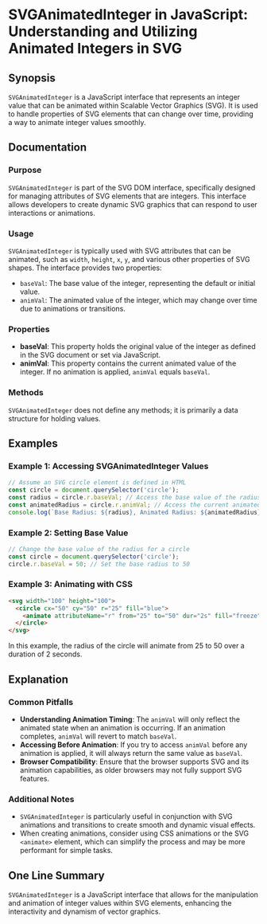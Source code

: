 <!--
Meta Description: # SVGAnimatedInteger in JavaScript: Understanding and Utilizing Animated Integers in SVG ## Synopsis `SVGAnimatedInteger` is a JavaScript interface th...
Meta Keywords: svg, circle, value, svganimatedinteger, animated
-->

# SVGAnimatedInteger in JavaScript: Understanding and Utilizing Animated Integers in SVG

## Synopsis
`SVGAnimatedInteger` is a JavaScript interface that represents an integer value that can be animated within Scalable Vector Graphics (SVG). It is used to handle properties of SVG elements that can change over time, providing a way to animate integer values smoothly.

## Documentation
### Purpose
`SVGAnimatedInteger` is part of the SVG DOM interface, specifically designed for managing attributes of SVG elements that are integers. This interface allows developers to create dynamic SVG graphics that can respond to user interactions or animations.

### Usage
`SVGAnimatedInteger` is typically used with SVG attributes that can be animated, such as `width`, `height`, `x`, `y`, and various other properties of SVG shapes. The interface provides two properties:
- `baseVal`: The base value of the integer, representing the default or initial value.
- `animVal`: The animated value of the integer, which may change over time due to animations or transitions.

### Properties
- **baseVal**: This property holds the original value of the integer as defined in the SVG document or set via JavaScript.
- **animVal**: This property contains the current animated value of the integer. If no animation is applied, `animVal` equals `baseVal`.

### Methods
`SVGAnimatedInteger` does not define any methods; it is primarily a data structure for holding values.

## Examples
### Example 1: Accessing SVGAnimatedInteger Values
```javascript
// Assume an SVG circle element is defined in HTML
const circle = document.querySelector('circle');
const radius = circle.r.baseVal; // Access the base value of the radius
const animatedRadius = circle.r.animVal; // Access the current animated value
console.log(`Base Radius: ${radius}, Animated Radius: ${animatedRadius}`);
```

### Example 2: Setting Base Value
```javascript
// Change the base value of the radius for a circle
const circle = document.querySelector('circle');
circle.r.baseVal = 50; // Set the base radius to 50
```

### Example 3: Animating with CSS
```html
<svg width="100" height="100">
  <circle cx="50" cy="50" r="25" fill="blue">
    <animate attributeName="r" from="25" to="50" dur="2s" fill="freeze" />
  </circle>
</svg>
```
In this example, the radius of the circle will animate from 25 to 50 over a duration of 2 seconds.

## Explanation
### Common Pitfalls
- **Understanding Animation Timing**: The `animVal` will only reflect the animated state when an animation is occurring. If an animation completes, `animVal` will revert to match `baseVal`.
- **Accessing Before Animation**: If you try to access `animVal` before any animation is applied, it will always return the same value as `baseVal`.
- **Browser Compatibility**: Ensure that the browser supports SVG and its animation capabilities, as older browsers may not fully support SVG features.

### Additional Notes
- `SVGAnimatedInteger` is particularly useful in conjunction with SVG animations and transitions to create smooth and dynamic visual effects.
- When creating animations, consider using CSS animations or the SVG `<animate>` element, which can simplify the process and may be more performant for simple tasks.

## One Line Summary
`SVGAnimatedInteger` is a JavaScript interface that allows for the manipulation and animation of integer values within SVG elements, enhancing the interactivity and dynamism of vector graphics.